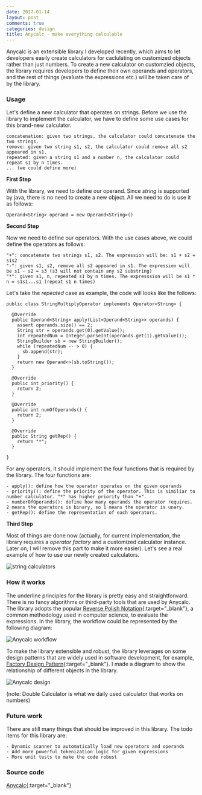 ```yaml
---
date: 2017-01-14
layout: post
comments: true
categories: design
title: Anycalc - make everything calculable
---
```

Anycalc is an extensible library I developed recently, which aims to let developers easily create calculators for caclulating
on customized objects rather than just numbers. To create a new calculator on customzied objects, the library requires developers
to define their own operands and operators, and the rest of things (evaluate the expressions etc.) will be taken care of by the
library.





### Usage
Let's define a new calculator that operates on strings. Before we use the library to implement the calculator, we have to define
some use cases for this brand-new calculator.

```
concatenation: given two strings, the calculator could concatenate the two strings.
remove: given two string s1, s2, the calculator could remove all s2 appeared in s1.
repeated: given a string s1 and a number n, the calculator could repeat s1 by n times.
... (we could define more)
```

**First Step**

With the library, we need to define our operand. Since *string* is supported by java, there is no need to create a new object.
All we need to do is use it as follows:

```
Operand<String> operand = new Operand<String>()
```

**Second Step**

Now we need to define our operators. With the use cases above, we could define the operators as follows:

```
"+": concatenate two strings s1, s2. The expression will be: s1 + s2 = s1s2
"-": given s1, s2, remove all s2 appeared in s1. The expression will be s1 - s2 = s3 (s3 will not contain any s2 substring)
"*": given s1, n, repeated s1 by n times. The expresssion will be s1 * n = s1s1...s1 (repeat s1 n times)
```

Let's take the *repeated* case as example, the code will looks like the follows:

```
public class StringMultiplyOperator implements Operator<String> {

  @Override
  public Operand<String> apply(List<Operand<String>> operands) {
    assert operands.size() == 2;
    String str = operands.get(0).getValue();
    int repeatedNum = Integer.parseInt(operands.get(1).getValue());
    StringBuilder sb = new StringBuilder();
    while (repeatedNum -- > 0) {
      sb.append(str);
    }
    return new Operand<>(sb.toString());
  }

  @Override
  public int priority() {
    return 2;
  }

  @Override
  public int numOfOperands() {
    return 2;
  }

  @Override
  public String getRep() {
    return "*";
  }

}
```

For any operators, it should implement the four functions that is required by the library. The four functions are:

```
- apply(): define how the operator operates on the given operands
- priority(): define the priority of the operator. This is similiar to number calculator. "*" has higher priority than "+".
- numberOfOperands(): define how many operands the operator requires. 2 means the operators is binary, so 1 means the operator is unary.
- getRep(): define the representation of each operators.
```

**Third Step**

Most of things are done now (actually, for current implementation, the library requires a *operator factory* and a customized
calculator instance. Later on, I will remove this part to make it more easier). Let's see a real example of how to use our newly
created calculators.

![string calculators](http://i.imgur.com/w5yKQPS.gif)

### How it works

The underline principles for the library is pretty easy and straightforward. There is no fancy algorithms or third-party tools that are used by Anycalc. The library adopts the popular [Reverse Polish Notation](https://en.wikipedia.org/wiki/Reverse_Polish_notation){:target="_blank"}, a common methodology used in computer science, to evaluate the expressions. In the library, the workflow could be represented by the following diagram:

![Anycalc workflow](http://i.imgur.com/WzcMS9p.png)

To make the library extensible and robust, the library leverages on some design patterns that are widely used in software development, for example, [Factory Design Pattern](https://en.wikipedia.org/wiki/Factory_method_pattern){:target="_blank"}. I made a diagram to show the relationship of different objects in the library.

![Anycalc design](http://i.imgur.com/KvXIw2q.png)

(note: Double Calculator is what we daily used calculator that works on numbers)


### Future work
There are still many things that should be improved in this library. The todo items for this library are:

```
- Dynamic scanner to automatically load new operators and operands
- Add more powerful tokenization logic for given expressions
- More unit tests to make the code robust
```

### Source code

[Anycalc](https://github.com/wenfengzhuo/anycalc){:target="_blank"}
